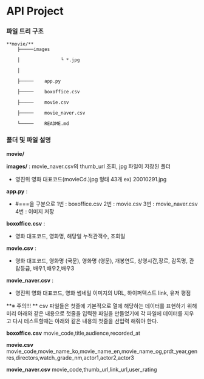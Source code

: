 # API Project

### **파일 트리 구조**

```
**movie/**
​    ├─────images                            

​    │               └ *.jpg                            

​    │                                                       

​    ├─────    app.py                       

​    ├─────    boxoffice.csv

​    ├─────    movie.csv

​    ├─────    movie_naver.csv

​    └─────    README.md
```



### 폴더 및 파일 설명

**movie/**



**images/**    :   movie_naver.csv의 thumb_url 조회, jpg 파일이 저장된 폴더

- 영진위 영화 대표코드(movieCd.)jpg 형태 43개  ex) 20010291.jpg



**app.py**      : 

- #===을 구분으로 1번 : boxoffice.csv    2번 : movie.csv   3번 : movie_naver.csv  4번 : 이미지 저장



**boxoffice.csv**    : 

- 영화 대표코드, 영화명, 해당일 누적관객수, 조회일



**movie.csv**    :

- 영화 대표코드, 영화명 (국문), 영화명 (영문), 개봉연도, 상영시간,장르, 감독명, 관람등급, 배우1,배우2,배우3



**movie_naver.csv**    :

- 영진위 영화 대표코드, 영화 썸네일 이미지의 URL,  하이퍼텍스트 link, 유저 평점



**※ 주의!!! **
csv 파일들은 첫줄에 기본적으로 열에 해당하는 데이터를 표현하기 위해 미리 아래와 같은 내용으로 
첫줄을 입력한 파일을 만들었기에 각 파일에 데이터를 지우고 다시 테스트할때는 아래와 같은 내용의
첫줄을 선입력 해줘야 한다.


**boxoffice.csv**
movie_code,title,audience,recorded_at

**movie.csv**
movie_code,movie_name_ko,movie_name_en,movie_name_og,prdt_year,genres,directors,watch_grade_nm,actor1,actor2,actor3

**movie_naver.csv**
movie_code,thumb_url,link_url,user_rating
